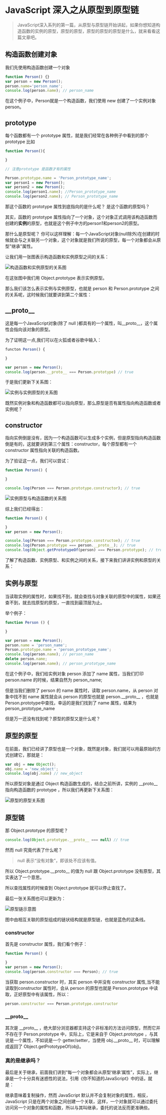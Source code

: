 # JavaScript 深入之从原型到原型链

> JavaScript深入系列的第一篇，从原型与原型链开始讲起，如果你想知道构造函数的实例的原型，原型的原型，原型的原型的原型是什么，就来看看这篇文章吧。

## 构造函数创建对象

我们先使用构造函数创建一个对象

```js
function Person() {}
var person = new Person();
person.name='person_name';
console.log(person.name); // person_name
```

在这个例子中，Person就是一个构造函数，我们使用 new 创建了一个实例对象 person。

## prototype

每个函数都有一个 prototype 属性，就是我们经常在各种例子中看到的那个 prototype 比如

```js
function Person(){

}

// 注意prototype 是函数才有的属性

Person.prototype.name = 'Person_prototype_name';
var person1 = new Person();
var person2 = new Person();
console.log(person1.name); //Person_prototype_name
console.log(person2.name); // Person_prototype_name

```

那这个函数的 prototype 属性到底指向的是什么呢？ 是这个函数的原型吗？

其实，函数的 prototype 属性指向了一个对象，这个对象正式调用该构造函数而创建的**实例**的原型，也就是这个例子中方的person1和person2的原型。

那什么是原型呢？ 你可以这样理解：每一个JavaScript对象(null除外)在创建的时候就会与之关联另一个对象，这个对象就是我们所说的原型，每一个对象都会从原型"继承"属性。

让我们用一张图表示构造函数和实例原型之间的关系：

![构造函数和实例原型的关系图](https://github.com/useryize/practice/blob/master/003/images/prototype1.png)

在这张图中我们用 Object.prototype 表示实例原型。

那么我们该怎么表示实例与实例原型，也就是 person 和 Person.prototype 之间的关系呢，这时候我们就要讲到第二个属性：

## \_\_proto\_\_

这是每一个JavaScript对象(除了 null )都具有的一个属性，叫\_\_proto\_\_，这个属性会指向该对象的原型。

为了证明这一点,我们可以在火狐或者谷歌中输入：

```js
functon Person() {

}

var person = new Person();
console.log(person.__proto__ === Person.prototype) // true

```

于是我们更新下关系图：

![实例与实例原型的关系图](https://github.com/useryize/practice/blob/master/003/images/prototype2.png)

既然实例对象和构造函数都可以指向原型，那么原型是否有属性指向构造函数或者实例呢？

## constructor

指向实例倒是没有，因为一个构造函数可以生成多个实例，但是原型指向构造函数倒是有的，这就要讲到第三个属性：constructor，每个原型都有一个 constructor 属性指向关联的构造函数。

为了验证这一点，我们可以尝试：

```js
function Person() {

}

console.log(Person === Person.prototype.constructor); // true


```

![实例原型与构造函数的关系图](https://github.com/useryize/practice/blob/master/003/images/prototype3.png)

综上我们已经得出：

```js
function Person() {

}
var person = new Person();

console.log(Person === Person.prototype.constructoe); // true
console.log(Person.prototype === person.__proto__); // true
console.log(Object.getPrototypeOf(person) === Person.prototype); // true

```

了解了构造函数、实例原型、和实例之间的关系，接下来我们讲讲实例和原型的关系：

## 实例与原型

当读取实例的属性时，如果找不到，就会查找与对象关联的原型中的属性，如果还查不到，就去找原型的原型，一直找到最顶层为止。

举个例子：

```js
function Person () {

}

var person = new Person();
person.name = 'person_name';
Person.prototype.name = 'person_prototype_name';
console.log(person.name); // person_name
delete person.name;
console.log(person.name); // person_prototype_name

```

在这个例子中，我们给实例对象 person 添加了 name 属性，当我们打印 person.name 的时候，结果自然为 person_name;

但是当我们删除了 person 的 name 属性时，读取 person.name，从 person 对象中找不到 name 属性就会从 person 的原型也就是 person.\_\_proto\_\_ ，也就是 Person.prototype中查找，幸运的是我们找到了  name 属性，结果为 person_prototype_name

但是万一还没有找到呢？原型的原型又是什么呢？

## 原型的原型

在前面，我们已经讲了原型也是一个对象，既然是对象，我们就可以用最原始的方式创建它，那就是：

```js
var obj = new Object();
obj.name = 'new_object';
console.log(obj.name) // new_object
```

所以原型对象是通过 Object 构造函数生成的，结合之前所讲，实例的 \_\_proto\_\_ 指向构造函数的 prototype ，所以我们再更新下关系图：

![原型的原型关系图](https://github.com/useryize/practice/blob/master/003/images/prototype4.png)

## 原型链

那 Object.prototype 的原型呢？

```js
console.log(Object.prototype.__proto__ === null) // true
```
然而 null 究竟代表了什么呢？

> null 表示“没有对象”，即该处不应该有值。

所以 Object.prototype.\_\_proto\_\_ 的值为 null 跟 Object.prototype 没有原型，其实表达了一个意思。

所以查找属性的时候查到 Object.prototype 就可以停止查找了。

最后一张关系图也可以更新为：

![原型链示意图](https://github.com/useryize/practice/blob/master/003/images/prototype5.png)

图中由相互关联的原型组成的链状结构就是原型链，也就是蓝色的这条线。

### constructor

首先是 constructor 属性，我们看个例子：

```js
function Person() {

}
var person = new Person();
console.log(person.constructor === Person); // true
```

当获取 person.constructor 时，其实 person 中并没有 constructor 属性,当不能读取到constructor 属性时，会从 person 的原型也就是 Person.prototype 中读取，正好原型中有该属性，所以：

```js
person.constructor === Person.prototype.constructor
```

### \_\_proto\_\_

其次是 \_\_proto\_\_ ，绝大部分浏览器都支持这个非标准的方法访问原型，然而它并不存在于 Person.prototype 中，实际上，它是来自于 Object.prototype ，与其说是一个属性，不如说是一个 getter/setter，当使用 obj.\_\_proto\_\_ 时，可以理解成返回了 Object.getPrototypeOf(obj)。

### 真的是继承吗？

最后是关于继承，前面我们讲到“每一个对象都会从原型‘继承’属性”，实际上，继承是一个十分具有迷惑性的说法，引用《你不知道的JavaScript》中的话，就是：

继承意味着复制操作，然而 JavaScript 默认并不会复制对象的属性，相反，JavaScript 只是在两个对象之间创建一个关联，这样，一个对象就可以通过委托访问另一个对象的属性和函数，所以与其叫继承，委托的说法反而更准确些。